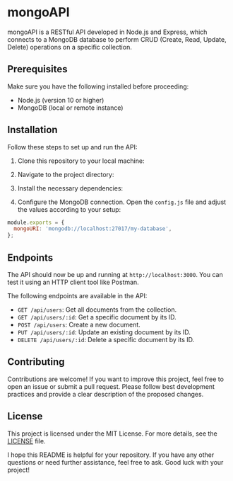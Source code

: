 # mongoAPI

mongoAPI is a RESTful API developed in Node.js and Express, which connects to a MongoDB database to perform CRUD (Create, Read, Update, Delete) operations on a specific collection.

## Prerequisites

Make sure you have the following installed before proceeding:

- Node.js (version 10 or higher)
- MongoDB (local or remote instance)

## Installation

Follow these steps to set up and run the API:

1. Clone this repository to your local machine:

2. Navigate to the project directory:
 
3. Install the necessary dependencies:

4. Configure the MongoDB connection. Open the `config.js` file and adjust the values according to your setup:

```javascript
module.exports = {
  mongoURI: 'mongodb://localhost:27017/my-database',
};
```

## Endpoints

The API should now be up and running at `http://localhost:3000`. You can test it using an HTTP client tool like Postman.

The following endpoints are available in the API:

- `GET /api/users`: Get all documents from the collection.
- `GET /api/users/:id`: Get a specific document by its ID.
- `POST /api/users`: Create a new document.
- `PUT /api/users/:id`: Update an existing document by its ID.
- `DELETE /api/users/:id`: Delete a specific document by its ID.

## Contributing

Contributions are welcome! If you want to improve this project, feel free to open an issue or submit a pull request. Please follow best development practices and provide a clear description of the proposed changes.

## License

This project is licensed under the MIT License. For more details, see the [LICENSE](LICENSE) file.

I hope this README is helpful for your repository. If you have any other questions or need further assistance, feel free to ask. Good luck with your project!

